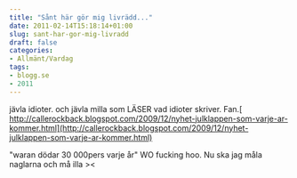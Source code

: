 ```yaml
---
title: "Sånt här gör mig livrädd..."
date: 2011-02-14T15:18:14+01:00
slug: sant-har-gor-mig-livradd
draft: false
categories:
- Allmänt/Vardag
tags:
- blogg.se
- 2011
---
```

jävla idioter. och jävla milla som LÄSER vad idioter skriver. Fan.[  
http://callerockback.blogspot.com/2009/12/nyhet-julklappen-som-varje-ar-kommer.html](http://callerockback.blogspot.com/2009/12/nyhet-julklappen-som-varje-ar-kommer.html)  
  
"waran dödar 30 000pers varje år" WO fucking hoo. Nu ska jag måla naglarna och må illa ><